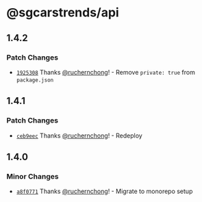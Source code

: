 # @sgcarstrends/api

## 1.4.2

### Patch Changes

- [`1925308`](https://github.com/sgcarstrends/backend/commit/19253089bf3f308ea5e029b7a16d742d2ffcf0a6) Thanks [@ruchernchong](https://github.com/ruchernchong)! - Remove `private: true` from `package.json`

## 1.4.1

### Patch Changes

- [`ceb9eec`](https://github.com/sgcarstrends/backend/commit/ceb9eec2dcb0f051b420e5a5b7bec94bc3d7b75c) Thanks [@ruchernchong](https://github.com/ruchernchong)! - Redeploy

## 1.4.0

### Minor Changes

- [`a8f0771`](https://github.com/sgcarstrends/backend/commit/a8f07710fa0fdbd58f9c20e0cf7b79d86afe8b0b) Thanks [@ruchernchong](https://github.com/ruchernchong)! - Migrate to monorepo setup
